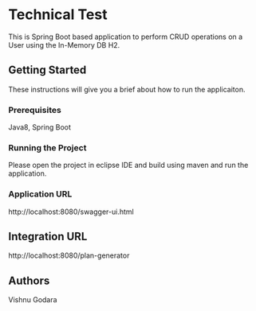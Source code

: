 # Technical Test 
This is Spring Boot based application to perform CRUD operations on a User using the In-Memory DB H2.

## Getting Started
These instructions will give you a brief about how to run the applicaiton.

### Prerequisites
Java8, Spring Boot

### Running the Project
Please open the project in eclipse IDE and build using maven and run the application.

### Application URL
http://localhost:8080/swagger-ui.html

## Integration URL
http://localhost:8080/plan-generator

## Authors
Vishnu Godara